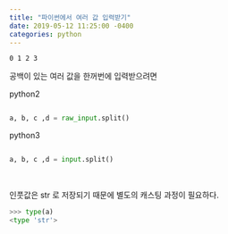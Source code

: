 ```yaml
---
title: "파이썬에서 여러 값 입력받기"
date: 2019-05-12 11:25:00 -0400
categories: python
---
```


`0 1 2 3`

공백이 있는 여러 값을 한꺼번에 입력받으려면

python2

```python

a, b, c ,d = raw_input.split()

```  
  

python3
```python

a, b, c ,d = input.split() 

```  
<br/>

인풋값은 str 로 저장되기 때문에 별도의 캐스팅 과정이 필요하다.             
```python
>>> type(a)
<type 'str'>

```

